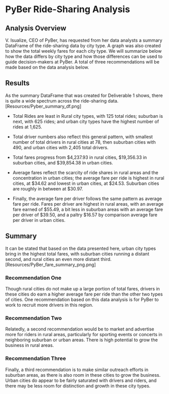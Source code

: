# PyBer Ride-Sharing Analysis

## Analysis Overview

V. Isualize, CEO of PyBer, has requested from her data analysts a summary DataFrame of the ride-sharing data by city type. A graph was also created to show the total weekly fares for each city type. We will summarize below how the data differs by city type and how those differences can be used to guide decision-makers at PyBer. A total of three recommendations will be made based on the data analysis below.

## Results
As the summary DataFrame that was created for Deliverable 1 shows, there is quite a wide spectrum across the ride-sharing data. [Resources/Pyber_summary_df.png] 

- Total Rides are least in Rural city types, with 125 total rides; suburban is next, with 625 rides; and urban city types have the highest number of rides at 1,625. 

- Total driver numbers also reflect this general pattern, with smallest number of total drivers in rural cities at 78, then suburban cities with 490, and urban cities with 2,405 total drivers. 

- Total fares progress from $4,237.93 in rural cities, $19,356.33 in suburban cities, and $39,854.38 in urban cities. 

- Average fares reflect the scarcity of ride shares in rural areas and the concentration in urban cities; the average fare per ride is highest in rural cities, at $34.62 and lowest in urban cities, at $24.53. Suburban cities are roughly in between at $30.97. 

- Finally, the average fare per driver follows the same pattern as average fare per ride. Fares per driver are highest in rural areas, with an average fare earned of $55.49, a bit less in suburban areas with an average fare per driver of $39.50, and a paltry $16.57 by comparison average fare per driver in urban cities. 

## Summary

It can be stated that based on the data presented here, urban city types bring in the highest total fares, with suburban cities running a distant second, and rural cities an even more distant third. [Resources/PyBer_fare_summary_png.png]  

### Recommendation One

Though rural cities do not make up a large portion of total fares, drivers in these cities do earn a higher average fare per ride than the other two types of cities. One recommendation based on this data analysis is for PyBer to work to recruit more drivers in this region. 

### Recommendation Two 

Relatedly, a second recommendation would be to market and advertise more for riders in rural areas, particularly for sporting events or concerts in neighboring suburban or urban areas. There is high potential to grow the business in rural areas. 

### Recommendation Three 

Finally, a third recommendation is to make similar outreach efforts in suburban areas, as there is also room in these cities to grow the business. Urban cities do appear to be fairly saturated with drivers and riders, and there may be less room for distinction and growth in these city types.
